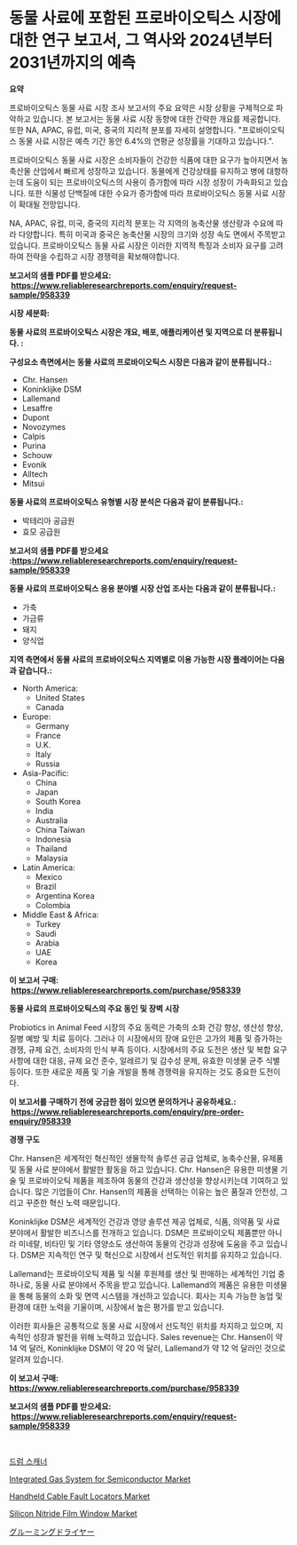 <p><h1>동물 사료에 포함된 프로바이오틱스 시장에 대한 연구 보고서, 그 역사와 2024년부터 2031년까지의 예측</h1></p><p><strong>요약</strong></p>
<p><p>프로바이오틱스 동물 사료 시장 조사 보고서의 주요 요약은 시장 상황을 구체적으로 파악하고 있습니다. 본 보고서는 동물 사료 시장 동향에 대한 간략한 개요를 제공합니다. 또한 NA, APAC, 유럽, 미국, 중국의 지리적 분포를 자세히 설명합니다. "프로바이오틱스 동물 사료 시장은 예측 기간 동안 6.4%의 연평균 성장률을 기대하고 있습니다.".</p><p>프로바이오틱스 동물 사료 시장은 소비자들이 건강한 식품에 대한 요구가 높아지면서 농축산물 산업에서 빠르게 성장하고 있습니다. 동물에게 건강상태를 유지하고 병에 대항하는데 도움이 되는 프로바이오틱스의 사용이 증가함에 따라 시장 성장이 가속화되고 있습니다. 또한 식물성 단백질에 대한 수요가 증가함에 따라 프로바이오틱스 동물 사료 시장이 확대될 전망입니다.</p><p>NA, APAC, 유럽, 미국, 중국의 지리적 분포는 각 지역의 농축산물 생산량과 수요에 따라 다양합니다. 특히 미국과 중국은 농축산물 시장의 크기와 성장 속도 면에서 주목받고 있습니다. 프로바이오틱스 동물 사료 시장은 이러한 지역적 특징과 소비자 요구를 고려하여 전략을 수립하고 시장 경쟁력을 확보해야합니다.</p></p>
<p><strong>보고서의 샘플 PDF를 받으세요: &nbsp;<a href="https://www.reliableresearchreports.com/enquiry/request-sample/958339">https://www.reliableresearchreports.com/enquiry/request-sample/958339</a></strong></p>
<p><strong>시장 세분화:</strong></p>
<p><strong> 동물 사료의 프로바이오틱스 시장은 개요, 배포, 애플리케이션 및 지역으로 더 분류됩니다. :</strong></p>
<p><strong>구성요소 측면에서는 동물 사료의 프로바이오틱스 시장은 다음과 같이 분류됩니다.:</strong></p>
<p><ul><li>Chr. Hansen</li><li>Koninklijke DSM</li><li>Lallemand</li><li>Lesaffre</li><li>Dupont</li><li>Novozymes</li><li>Calpis</li><li>Purina</li><li>Schouw</li><li>Evonik</li><li>Alltech</li><li>Mitsui</li></ul></p>
<p><strong> 동물 사료의 프로바이오틱스 유형별 시장 분석은 다음과 같이 분류됩니다.:</strong></p>
<p><ul><li>박테리아 공급원</li><li>효모 공급원</li></ul></p>
<p><strong>보고서의 샘플 PDF를 받으세요 :<a href="https://www.reliableresearchreports.com/enquiry/request-sample/958339">https://www.reliableresearchreports.com/enquiry/request-sample/958339</a></strong></p>
<p><strong> 동물 사료의 프로바이오틱스 응용 분야별 시장 산업 조사는 다음과 같이 분류됩니다.:</strong></p>
<p><ul><li>가축</li><li>가금류</li><li>돼지</li><li>양식업</li></ul></p>
<p><strong>지역 측면에서 동물 사료의 프로바이오틱스 지역별로 이용 가능한 시장 플레이어는 다음과 같습니다.:</strong></p>
<p><ul>
    <li>
        North America:
        <ul>
            <li>United States</li>
            <li>Canada</li>
        </ul>
    </li>
    <li>
        Europe:
        <ul>
            <li>Germany</li>
            <li>France</li>
            <li>U.K.</li>
            <li>Italy</li>
            <li>Russia</li>
        </ul>
    </li>
    <li>
        Asia-Pacific:
        <ul>
            <li>China</li>
            <li>Japan</li>
            <li>South Korea</li>
            <li>India</li>
            <li>Australia</li>
            <li>China Taiwan</li>
            <li>Indonesia</li>
            <li>Thailand</li>
            <li>Malaysia</li>
        </ul>
    </li>
    <li>
        Latin America:
        <ul>
            <li>Mexico</li>
            <li>Brazil</li>
            <li>Argentina Korea</li>
            <li>Colombia</li>
        </ul>
    </li>
    <li>
        Middle East & Africa:
        <ul>
            <li>Turkey</li>
            <li>Saudi</li>
            <li>Arabia</li>
            <li>UAE</li>
            <li>Korea</li>
        </ul>
    </li>
    </ul></p>
<p><strong>이 보고서 구매: &nbsp;<a href="https://www.reliableresearchreports.com/purchase/958339">https://www.reliableresearchreports.com/purchase/958339</a></strong></p>
<p><strong>동물 사료의 프로바이오틱스의 주요 동인 및 장벽 시장</strong></p>
<p><p>Probiotics in Animal Feed 시장의 주요 동력은 가축의 소화 건강 향상, 생산성 향상, 질병 예방 및 치료 등이다. 그러나 이 시장에서의 장애 요인은 고가의 제품 및 증가하는 경쟁, 규제 요건, 소비자의 인식 부족 등이다. 시장에서의 주요 도전은 생산 및 복합 요구 사항에 대한 대응, 규제 요건 준수, 알레르기 및 감수성 문제, 유효한 미생물 균주 식별 등이다. 또한 새로운 제품 및 기술 개발을 통해 경쟁력을 유지하는 것도 중요한 도전이다.</p></p>
<p><strong>이 보고서를 구매하기 전에 궁금한 점이 있으면 문의하거나 공유하세요.: &nbsp;<a href="https://www.reliableresearchreports.com/enquiry/pre-order-enquiry/958339">https://www.reliableresearchreports.com/enquiry/pre-order-enquiry/958339</a></strong></p>
<p><strong>경쟁 구도</strong></p>
<p><p>Chr. Hansen은 세계적인 혁신적인 생물학적 솔루션 공급 업체로, 농축수산물, 유제품 및 동물 사료 분야에서 활발한 활동을 하고 있습니다. Chr. Hansen은 유용한 미생물 기술 및 프로바이오틱 제품을 제조하여 동물의 건강과 생산성을 향상시키는데 기여하고 있습니다. 많은 기업들이 Chr. Hansen의 제품을 선택하는 이유는 높은 품질과 안전성, 그리고 꾸준한 혁신 노력 때문입니다.</p><p>Koninklijke DSM은 세계적인 건강과 영양 솔루션 제공 업체로, 식품, 의약품 및 사료 분야에서 활발한 비즈니스를 전개하고 있습니다. DSM은 프로바이오틱 제품뿐만 아니라 미네랄, 비타민 및 기타 영양소도 생산하여 동물의 건강과 성장에 도움을 주고 있습니다. DSM은 지속적인 연구 및 혁신으로 시장에서 선도적인 위치를 유지하고 있습니다.</p><p>Lallemand는 프로바이오틱 제품 및 식물 후원제를 생산 및 판매하는 세계적인 기업 중 하나로, 동물 사료 분야에서 주목을 받고 있습니다. Lallemand의 제품은 유용한 미생물을 통해 동물의 소화 및 면역 시스템을 개선하고 있습니다. 회사는 지속 가능한 농업 및 환경에 대한 노력을 기울이며, 시장에서 높은 평가를 받고 있습니다.</p><p>이러한 회사들은 공통적으로 동물 사료 시장에서 선도적인 위치를 차지하고 있으며, 지속적인 성장과 발전을 위해 노력하고 있습니다. Sales revenue는 Chr. Hansen이 약 14 억 달러, Koninklijke DSM이 약 20 억 달러, Lallemand가 약 12 억 달러인 것으로 알려져 있습니다.</p></p>
<p><strong>이 보고서 구매: &nbsp; <a href="https://www.reliableresearchreports.com/purchase/958339">https://www.reliableresearchreports.com/purchase/958339</a></strong></p>
<p><strong>보고서의 샘플 PDF를 받으세요: &nbsp;<a href="https://www.reliableresearchreports.com/enquiry/request-sample/958339">https://www.reliableresearchreports.com/enquiry/request-sample/958339</a></strong><strong></strong></p>
<p>&nbsp;</p>
<p><p><a href="https://medium.com/@sammyrityychie766796/%EB%93%9C%EB%9F%BC-%EC%8A%A4%EC%BA%90%EB%84%88-%EC%8B%9C%EC%9E%A5%EC%9D%80-%EC%8B%9C%EC%9E%A5-%EC%A0%90%EC%9C%A0%EC%9C%A8-%EC%8B%9C%EC%9E%A5-%EB%8F%99%ED%96%A5-%EB%B0%8F-%EC%8B%9C%EC%9E%A5-%EC%84%B1%EC%9E%A5%EC%97%90-%EB%8C%80%ED%95%9C-%EC%A0%95%EB%B3%B4%EB%A5%BC-%EC%A0%9C%EA%B3%B5%ED%95%A9%EB%8B%88%EB%8B%A4-9a076374a81b">드럼 스캐너</a></p><p><a href="https://view.publitas.com/reportprime-1/integrated-gas-system-for-semiconductor-market-dynamics-2024-2031-also-about-its-market-trends-projections-and-opportunities/">Integrated Gas System for Semiconductor Market</a></p><p><a href="https://issuu.com/reportprime-2/docs/handheld-cable-fault-locators-market-size-2030.ppt">Handheld Cable Fault Locators Market</a></p><p><a href="https://view.publitas.com/reportprime-1/silicon-nitride-film-window-market-growth-market-trends-covid-19-impact-and-forecasts-for-period-from-2024-2031/">Silicon Nitride Film Window Market</a></p><p><a href="https://medium.com/@jennyferfeil2023/%E3%82%B0%E3%83%AB%E3%83%BC%E3%83%9F%E3%83%B3%E3%82%B0%E3%83%89%E3%83%A9%E3%82%A4%E3%83%A4%E3%83%BC%E3%81%AE%E5%B8%82%E5%A0%B4%E8%AA%BF%E6%9F%BB%E3%83%AC%E3%83%9D%E3%83%BC%E3%83%88-%E3%81%9D%E3%81%AE%E6%AD%B4%E5%8F%B2%E3%81%A82024%E5%B9%B4%E3%81%8B%E3%82%892031%E5%B9%B4%E3%81%BE%E3%81%A7%E3%81%AE%E4%BA%88%E6%B8%AC-0f5a6fb732ff">グルーミングドライヤー</a></p></p>